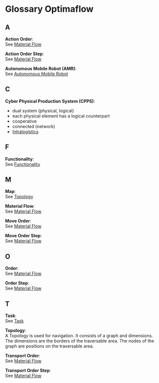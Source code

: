 # Glossary Optimaflow

## A

**Action Order**:<br />
See [Material Flow](./optimaflow/material_flow.md#structure)

**Action Order Step**:<br />
See [Material Flow](./optimaflow/material_flow.md#structure)

**Autonomous Mobile Robot (AMR)**:<br />
See [Autonomous Mobile Robot](./optimaflow/amr.md#autonomous-mobile-robot-amr)

## C

**Cyber Physical Production System (CPPS)**:<br />

- dual system (physical, logical)
- each physical element has a logical counterpart
- cooperative
- connected (network)
- [Intralogistics](./intralogistics.md)

## F

**Functionality**:<br />
See [Functionality](./optimaflow/amr.md#functionality)

## M

**Map**:<br />
See [Topology](#t)

**Material Flow**:<br />
See [Material Flow](./optimaflow/material_flow.md)

**Move Order**:<br />
See [Material Flow](./optimaflow/material_flow.md#structure)

**Move Order Step**:<br />
See [Material Flow](./optimaflow/material_flow.md#structure)

## O

**Order**:<br />
See [Material Flow](./optimaflow/material_flow.md#structure)

**Order Step**:<br />
See [Material Flow](./optimaflow/material_flow.md#structure)

## T

**Task**:<br />
See [Task](./optimaflow/material_flow.md#task)

**Topology**:<br />
A Topology is used for navigation.
It consists of a graph and dimensions.
The dimensions are the borders of the traversable area.
The nodes of the graph are positions on the traversable area.

**Transport Order**:<br />
See [Material Flow](./optimaflow/material_flow.md#structure)

**Transport Order Step**:<br />
See [Material Flow](./optimaflow/material_flow.md#structure)
